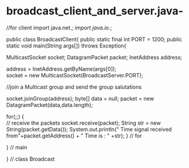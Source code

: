 # broadcast_client_and_server.java-
//for client
import java.net.*;
 import java.io.*;

 public class BroadcastClient{
 public static final int PORT = 1200; 
 public static void main(String args[]) throws Exception{

 MulticastSocket socket;
 DatagramPacket packet;
 InetAddress address; 
                                
 address = InetAddress.getByName(args[0]);        
 socket = new MulticastSocket(BroadcastServer.PORT);

 //join a Multicast group and send the  group salutations

 socket.joinGroup(address);
 byte[] data = null;
 packet = new DatagramPacket(data,data.length);

 for(;;)
 {                                
   // receive the packets 
   socket.receive(packet); 
   String str = new String(packet.getData());
   System.out.println(" Time signal received from"+packet.getAddress() + " Time is : " +str);
 }  // for 

 }  // main     
         
}  // class Broadcast
